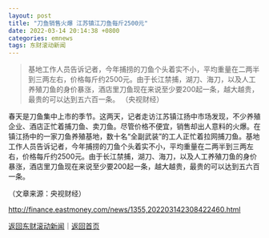 ```yaml
---
layout: post
title: "刀鱼销售火爆 江苏镇江刀鱼每斤2500元"
date: 2022-03-14 20:14:38 +0800
categories: emnews
tags: 东财滚动新闻
---
```

> 基地工作人员告诉记者，今年捕捞的刀鱼个头着实不小，平均重量在二两半到三两左右，价格每斤约2500元。由于长江禁捕，湖刀、海刀，以及人工养殖刀鱼的身价暴涨，酒店里刀鱼现在来说至少要200起一条，越大越贵，最贵的可以达到五六百一条。 （央视财经）

<p>春天是刀鱼集中上市的季节。这两天，记者走访江苏镇江扬中市场发现，不少养殖企业、酒店正忙着捕刀鱼、卖刀鱼。尽管价格不便宜，销售却出人意料的火爆。在镇江扬中的一家刀鱼养殖基地，数十名“全副武装”的工人正忙着拉网捕刀鱼。基地工作人员告诉记者，今年捕捞的刀鱼个头着实不小，平均重量在二两半到三两左右，价格每斤约2500元。由于长江禁捕，湖刀、海刀，以及人工养殖刀鱼的身价暴涨，酒店里刀鱼现在来说至少要200起一条，越大越贵，最贵的可以达到五六百一条。 </p><p class="em_media">（文章来源：央视财经）</p>

<http://finance.eastmoney.com/news/1355,202203142308422460.html>

[返回东财滚动新闻](//finews.withounder.com/emnews/)｜[返回首页](//finews.withounder.com/)